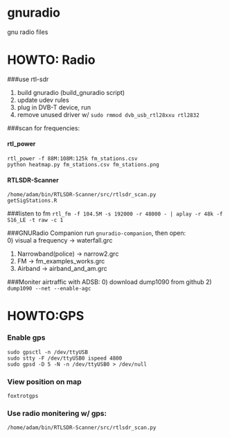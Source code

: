# gnuradio
gnu radio files


# HOWTO: Radio
###use rtl-sdr
1) build gnuradio (build_gnuradio script)    
2) update udev rules    
3) plug in DVB-T device, run    
4) remove unused driver w/ `sudo rmmod dvb_usb_rtl28xxu rtl2832`

###scan for frequencies:
#### rtl_power
`rtl_power -f 88M:108M:125k fm_stations.csv`    
`python heatmap.py fm_stations.csv fm_stations.png`    

#### RTLSDR-Scanner
`/home/adam/bin/RTLSDR-Scanner/src/rtlsdr_scan.py`    
`getSigStations.R`    

###listen to fm
`rtl_fm -f 104.5M -s 192000 -r 48000 - | aplay -r 48k -f S16_LE -t raw -c 1`    

###GNURadio Companion
run `gnuradio-companion`, then open:    
0) visual a frequency -> waterfall.grc    
1) Narrowband(police) -> narrow2.grc     
2) FM                 -> fm_examples_works.grc    
3) Airband            -> airband_and_am.grc    

###Moniter airtraffic with ADSB:
0) download dump1090 from github
2) `dump1090 --net --enable-agc`

# HOWTO:GPS
### Enable gps
`sudo gpsctl -n /dev/ttyUSB`    
`sudo stty -F /dev/ttyUSB0 ispeed 4800`    
`sudo gpsd -D 5 -N -n /dev/ttyUSB0 > /dev/null`

### View position on map
`foxtrotgps`

### Use radio monitering w/ gps:
`/home/adam/bin/RTLSDR-Scanner/src/rtlsdr_scan.py`    



